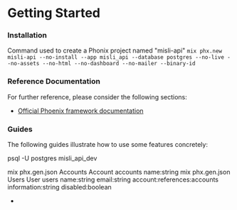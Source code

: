 # Getting Started

### Installation
Command used to create a Phonix project named "misli-api" `mix phx.new misli-api --no-install --app misli_api --database postgres --no-live --no-assets --no-html --no-dashboard --no-mailer --binary-id`

### Reference Documentation
For further reference, please consider the following sections:

* [Official Phoenix framework documentation](https://hexdocs.pm/phoenix/overview.html)

### Guides
The following guides illustrate how to use some features concretely:

psql -U postgres misli_api_dev

mix phx.gen.json Accounts Account accounts name:string
mix phx.gen.json Users User users name:string email:string account:references:accounts information:string disabled:boolean
* []()
